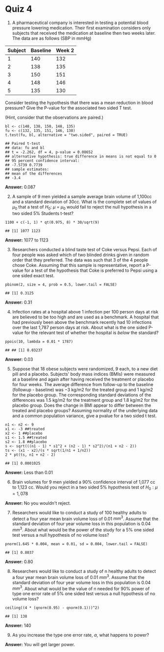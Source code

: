 # Quiz 4

1.  A pharmaceutical company is interested in testing a potential blood pressure lowering medication. Their first examination considers only subjects that received the medication at baseline then two weeks later. The data are as follows (SBP in mmHg)

| Subject | Baseline | Week 2 |
|---------|----------|--------|
| 1       | 140      | 132    |
| 2       | 138      | 135    |
| 3       | 150      | 151    |
| 4       | 148      | 146    |
| 5       | 135      | 130    |

Consider testing the hypothesis that there was a mean reduction in blood pressure? Give the P-value for the associated two sided T test.

(Hint, consider that the observations are paired.)

```{r}
bl <- c(140, 138, 150, 148, 135)
fu <- c(132, 135, 151, 146, 130)
t.test(fu, bl, alternative = "two.sided", paired = TRUE)
```

    ## Paired t-test
    ## data: fu and bl
    ## t = -2.262, df = 4, p-value = 0.08652
    ## alternative hypothesis: true difference in means is not equal to 0
    ## 95 percent confidence interval:
    ## -7.5739 0.7739
    ## sample estimates:
    ## mean of the differences
    ## -3.4

**Answer:** 0.087

2.  A sample of 9 men yielded a sample average brain volume of 1,100cc and a standard deviation of 30cc. What is the complete set of values of $\mu_0$ that a test of $H_0$: $\mu$ = $\mu_0$ would fail to reject the null hypothesis in a two sided 5% Students t-test?

```{r}
1100 + c(-1, 1) * qt(0.975, 8) * 30/sqrt(9)
```

    ## [1] 1077 1123

**Answer:** 1077 to 1123

3.  Researchers conducted a blind taste test of Coke versus Pepsi. Each of four people was asked which of two blinded drinks given in random order that they preferred. The data was such that 3 of the 4 people chose Coke. Assuming that this sample is representative, report a P-value for a test of the hypothesis that Coke is preferred to Pepsi using a one sided exact test.

```{r}
pbinom(2, size = 4, prob = 0.5, lower.tail = FALSE)
```

    ## [1] 0.3125

**Answer:** 0.31

4.  Infection rates at a hospital above 1 infection per 100 person days at risk are believed to be too high and are used as a benchmark. A hospital that had previously been above the benchmark recently had 10 infections over the last 1,787 person days at risk. About what is the one sided P-value for the relevant test of whether the hospital is *below* the standard?

```{r}
ppois(10, lambda = 0.01 * 1787)
```

    ## ## [1] 0.03237

**Answer:** 0.03

5.  Suppose that 18 obese subjects were randomized, 9 each, to a new diet pill and a placebo. Subjects' body mass indices (BMIs) were measured at a baseline and again after having received the treatment or placebo for four weeks. The average difference from follow-up to the baseline (followup - baseline) was −3 kg/m2 for the treated group and 1 kg/m2 for the placebo group. The corresponding standard deviations of the differences was 1.5 kg/m2 for the treatment group and 1.8 kg/m2 for the placebo group. Does the change in BMI appear to differ between the treated and placebo groups? Assuming normality of the underlying data and a common population variance, give a pvalue for a two sided t test.

```{r}
n1 <- n2 <- 9
x1 <- -3 ##treated
x2 <- 1 ##placebo
s1 <- 1.5 ##treated
s2 <- 1.8 ##placebo
s <- sqrt(((n1 - 1) * s1^2 + (n2 - 1) * s2^2)/(n1 + n2 - 2))
ts <- (x1 - x2)/(s * sqrt(1/n1 + 1/n2))
2 * pt(ts, n1 + n2 - 2)
```

    ## [1] 0.0001025

**Answer:** Less than 0.01

6.  Brain volumes for 9 men yielded a 90% confidence interval of 1,077 cc to 1,123 cc. Would you reject in a two sided 5% hypothesis test of $H_{0}: \mu  =  1,078$

**Answer:** No you wouldn't reject.

7.  Researchers would like to conduct a study of 100 healthy adults to detect a four year mean brain volume loss of 0.01 $mm^{3}$. Assume that the standard deviation of four year volume loss in this population is 0.04 $mm^{3}$. About what would be the power of the study for a 5% one sided test versus a null hypothesis of no volume loss?

```{r}
pnorm(1.645 * 0.004, mean = 0.01, sd = 0.004, lower.tail = FALSE)
```

    ## [1] 0.8037

**Answer:** 0.80

8.  Researchers would like to conduct a study of n healthy adults to detect a four year mean brain volume loss of 0.01 $mm^{3}$. Assume that the standard deviation of four year volume loss in this population is 0.04 $mm^{3}$. About what would be the value of n needed for 90% power of type one error rate of 5% one sided test versus a null hypothesis of no volume loss?

```{r}
ceiling((4 * (qnorm(0.95) - qnorm(0.1)))^2)
```

    ## [1] 138

**Answer:** 140

9.  As you increase the type one error rate, $\alpha$, what happens to power?

**Answer:** You will get larger power.
